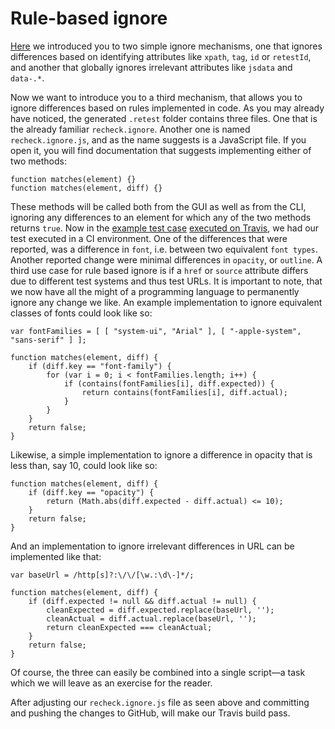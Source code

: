 Rule-based ignore
=================

[Here](setup-recheck.ignore.md) we introduced you to two simple ignore mechanisms, one that ignores differences based on identifying attributes like `xpath`, `tag`, `id` or `retestId`, and another that globally ignores irrelevant attributes like `jsdata` and `data-.*`.

Now we want to introduce you to a third mechanism, that allows you to ignore differences based on rules implemented in code. As you may already have noticed, the generated `.retest` folder contains three files. One that is the already familiar `recheck.ignore`. Another one is named `recheck.ignore.js`, and as the name suggests is a JavaScript file. If you open it, you will find documentation that suggests implementing either of two methods:

```
function matches(element) {}
function matches(element, diff) {}
```

These methods will be called both from the GUI as well as from the CLI, ignoring any differences to an element for which any of the two methods returns `true`. Now in the [example test case](explicit-checks.md) [executed on Travis](travis-execute-ci.md), we had our test executed in a CI environment. One of the differences that were reported, was a difference in `font`, i.e. between two equivalent `font types`. Another reported change were minimal differences in `opacity`, or `outline`. A third use case for rule based ignore is if a `href` or `source` attribute differs due to different test systems and thus test URLs. It is important to note, that we now have all the might of a programming language to permanently ignore any change we like.
An example implementation to ignore equivalent classes of fonts could look like so:

```
var fontFamilies = [ [ "system-ui", "Arial" ], [ "-apple-system", "sans-serif" ] ];

function matches(element, diff) {
	if (diff.key == "font-family") {
		for (var i = 0; i < fontFamilies.length; i++) {
			if (contains(fontFamilies[i], diff.expected)) {
				return contains(fontFamilies[i], diff.actual);
			}
		}
	}
	return false;
}
```

Likewise, a simple implementation to ignore a difference in opacity that is less than, say 10, could look like so:

```
function matches(element, diff) {
	if (diff.key == "opacity") {
		return (Math.abs(diff.expected - diff.actual) <= 10);
	}
	return false;
}
```

And an implementation to ignore irrelevant differences in URL can be implemented like that:

```
var baseUrl = /http[s]?:\/\/[\w.:\d\-]*/;

function matches(element, diff) {
	if (diff.expected != null && diff.actual != null) {
		cleanExpected = diff.expected.replace(baseUrl, '');
		cleanActual = diff.actual.replace(baseUrl, '');
		return cleanExpected === cleanActual;
	}
	return false;
}
```

Of course, the three can easily be combined into a single script—a task which we will leave as an exercise for the reader.

After adjusting our `recheck.ignore.js` file as seen above and committing and pushing the changes to GitHub, will make our Travis build pass.

